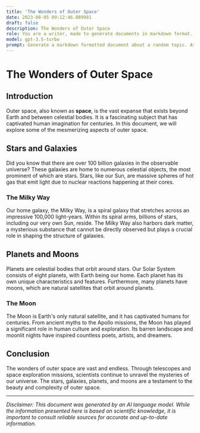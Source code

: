 ```yaml
---
title: 'The Wonders of Outer Space'
date: 2023-08-05 09:12:46.889981
draft: false
description: The Wonders of Outer Space
role: You are a writer, made to generate documents in markdown format. It is very important that all of the documents you generate are in valid markdown format.
model: gpt-3.5-turbo
prompt: Generate a markdown formatted document about a random topic. At the bottom, include a disclaimer explaining that the document was generated by you. The first line of the document should be the title. Make sure that the entire document is in proper markdown format, using a mix of various tags to make the document visually appealing.
---
```


# The Wonders of Outer Space

## Introduction

Outer space, also known as **space**, is the vast expanse that exists beyond Earth and between celestial bodies. It is a fascinating subject that has captivated human imagination for centuries. In this document, we will explore some of the mesmerizing aspects of outer space.

## Stars and Galaxies

Did you know that there are over 100 billion galaxies in the observable universe? These galaxies are home to numerous celestial objects, the most prominent of which are stars. Stars, like our Sun, are massive spheres of hot gas that emit light due to nuclear reactions happening at their cores.

### The Milky Way

Our home galaxy, the Milky Way, is a spiral galaxy that stretches across an impressive 100,000 light-years. Within its spiral arms, billions of stars, including our very own Sun, reside. The Milky Way also harbors dark matter, a mysterious substance that cannot be directly observed but plays a crucial role in shaping the structure of galaxies.

## Planets and Moons

Planets are celestial bodies that orbit around stars. Our Solar System consists of eight planets, with Earth being our home. Each planet has its own unique characteristics and features. Furthermore, many planets have moons, which are natural satellites that orbit around planets.

### The Moon

The Moon is Earth's only natural satellite, and it has captivated humans for centuries. From ancient myths to the Apollo missions, the Moon has played a significant role in human culture and exploration. Its barren landscape and moonlit nights have inspired countless poets, artists, and dreamers.

## Conclusion

The wonders of outer space are vast and endless. Through telescopes and space exploration missions, scientists continue to unravel the mysteries of our universe. The stars, galaxies, planets, and moons are a testament to the beauty and complexity of outer space.

---

*Disclaimer: This document was generated by an AI language model. While the information presented here is based on scientific knowledge, it is important to consult reliable sources for accurate and up-to-date information.*